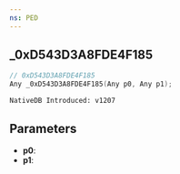 ```yaml
---
ns: PED
---
```

## _0xD543D3A8FDE4F185

```c
// 0xD543D3A8FDE4F185
Any _0xD543D3A8FDE4F185(Any p0, Any p1);
```

```
NativeDB Introduced: v1207
```

## Parameters
* **p0**:
* **p1**:
